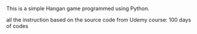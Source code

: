 This is a simple Hangan game programmed using Python.

all the instruction based on the source code from Udemy course: 100 days of codes
